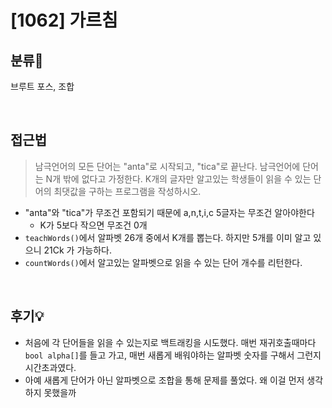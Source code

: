 # [1062] 가르침
## 분류💁

브루트 포스, 조합

</br>

## 접근법
> 남극언어의 모든 단어는 "anta"로 시작되고, "tica"로 끝난다. 남극언어에 단어는 N개 밖에 없다고 가정한다. K개의 글자만 알고있는 학생들이 읽을 수 있는 단어의 최댓값을 구하는 프로그램을 작성하시오.
- "anta"와 "tica"가 무조건 포함되기 때문에 a,n,t,i,c 5글자는 무조건 알아야한다
    - K가 5보다 작으면 무조건 0개
- `teachWords()`에서 알파벳 26개 중에서 K개를 뽑는다. 하지만 5개를 이미 알고 있으니 21Ck 가 가능하다.
- `countWords()`에서 알고있는 알파벳으로 읽을 수 있는 단어 개수를 리턴한다.

</br>

## 후기💡
- 처음에 각 단어들을 읽을 수 있는지로 백트래킹을 시도했다. 매번 재귀호출때마다 `bool alpha[]`를 들고 가고, 매번 새롭게 배워야하는 알파벳 숫자를 구해서 그런지 시간초과였다.
- 아예 새롭게 단어가 아닌 알파벳으로 조합을 통해 문제를 풀었다. 왜 이걸 먼저 생각하지 못했을까 